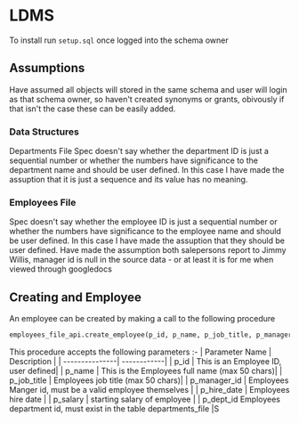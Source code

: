 # LDMS

To install run ```setup.sql``` once logged into the schema owner

## Assumptions
Have assumed all objects will stored in the same schema and user will login as that schema owner, so haven't created synonyms or grants, obivously if that isn't the case these can be easily added.

### Data Structures
Departments File
Spec doesn't say whether the department ID is just a sequential number or whether the numbers have significance to the department name and should be user defined. In this case I have made the assuption that it is just a sequence and its value has no meaning.

### Employees File
Spec doesn't say whether the employee ID is just a sequential number or whether the numbers have significance to the employee name and should be user defined. In this case I have made the assuption that they should be user defined.
Have made the assumption both salepersons report to Jimmy Willis, manager id is null in the source data - or at least it is for me when viewed through googledocs

## Creating and Employee
An employee can be created by making a call to the following procedure

```SQL
employees_file_api.create_employee(p_id, p_name, p_job_title, p_manager_id, p_date_hired, p_salary, p_dept_id);
```

This procedure accepts the following parameters :-
| Parameter Name | Description |
| ---------------| ------------|
| p_id           | This is an Employee ID, user defined|
| p_name         | This is the Employees full name (max 50 chars)|
| p_job_title    | Employees job title (max 50 chars)|
| p_manager_id   | Employees Manger id, must be a valid employee themselves |
| p_hire_date    | Employees hire date |
| p_salary       | starting salary of employee |
| p_dept_id        Employees department id, must exist in the table departments_file |S


